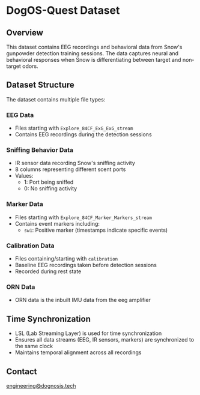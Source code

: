 # DogOS-Quest Dataset
## Overview
This dataset contains EEG recordings and behavioral data from Snow's gunpowder detection training sessions. The data captures neural and behavioral responses when Snow is differentiating between target and non-target odors.

## Dataset Structure
The dataset contains multiple file types:

### EEG Data
- Files starting with `Explore_84CF_ExG_ExG_stream`
- Contains EEG recordings during the detection sessions

### Sniffing Behavior Data
- IR sensor data recording Snow's sniffing activity
- 8 columns representing different scent ports
- Values:
  - 1: Port being sniffed
  - 0: No sniffing activity

### Marker Data
- Files starting with `Explore_84CF_Marker_Markers_stream`
- Contains event markers including:
  - `sw1`: Positive marker (timestamps indicate specific events)

### Calibration Data
- Files containing/starting with `calibration`
- Baseline EEG recordings taken before detection sessions
- Recorded during rest state

### ORN Data
- ORN data is the inbuilt IMU data from the eeg amplifier 

## Time Synchronization
- LSL (Lab Streaming Layer) is used for time synchronization
- Ensures all data streams (EEG, IR sensors, markers) are synchronized to the same clock
- Maintains temporal alignment across all recordings

## Contact
engineering@dognosis.tech
